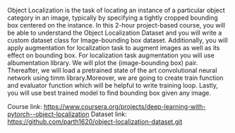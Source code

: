 Object Localization is the task of locating an instance of a particular object category in an image, typically by specifying a tightly cropped bounding box centered on the instance. In this 2-hour project-based course, you will be able to understand the Object Localization Dataset and you will write a custom dataset class for Image-bounding box dataset. Additionally,  you will apply augmentation for localization task to augment images as well as its effect on bounding box. For localization task augmentation you will use albumentation library. We will plot the (image-bounding box) pair. Thereafter, we will load a pretrained state of the art convolutional neural network using timm library.Moreover, we are going to create train function and evaluator function which will be helpful to write training loop. Lastly, you will use best trained model to find bounding box given any image.


Course link: https://www.coursera.org/projects/deep-learning-with-pytorch--object-localization
Dataset link: https://github.com/parth1620/object-localization-dataset.git
